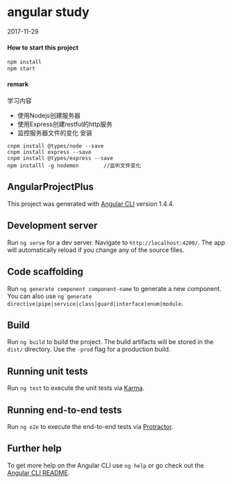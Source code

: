 # angular study

2017-11-29
 

#### How to start this project
```javascript
npm install
npm start
``` 

#### remark
学习内容
- 使用Nodejs创建服务器
- 使用Express创建restful的http服务
- 监控服务器文件的变化
安装
```shell
cnpm install @types/node --save
cnpm install express --save
cnpm install @types/express --save
npm installl -g nodemon        //监听文件变化
```




## AngularProjectPlus

This project was generated with [Angular CLI](https://github.com/angular/angular-cli) version 1.4.4.

## Development server

Run `ng serve` for a dev server. Navigate to `http://localhost:4200/`. The app will automatically reload if you change any of the source files.

## Code scaffolding

Run `ng generate component component-name` to generate a new component. You can also use `ng generate directive|pipe|service|class|guard|interface|enum|module`.

## Build

Run `ng build` to build the project. The build artifacts will be stored in the `dist/` directory. Use the `-prod` flag for a production build.

## Running unit tests

Run `ng test` to execute the unit tests via [Karma](https://karma-runner.github.io).

## Running end-to-end tests

Run `ng e2e` to execute the end-to-end tests via [Protractor](http://www.protractortest.org/).

## Further help

To get more help on the Angular CLI use `ng help` or go check out the [Angular CLI README](https://github.com/angular/angular-cli/blob/master/README.md).
